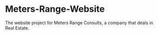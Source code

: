 # Meters-Range-Website
The website project for Meters Range Consults, a company that deals in Real Estate.
